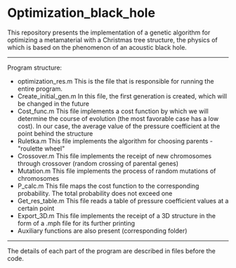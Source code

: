 # Optimization_black_hole

This repository presents the implementation of a genetic algorithm for optimizing a metamaterial with a Christmas tree structure, the physics of which is based on the phenomenon of an acoustic black hole.

---
Program structure:
 - optimization_res.m
 This is the file that is responsible for running the entire program.
 - Create_initial_gen.m
 In this file, the first generation is created, which will be changed in the future
 - Cost_func.m
 This file implements a cost function by which we will determine the course of evolution (the most favorable case has a low cost). In our case, the average value of the pressure coefficient at the point behind the structure
 - Ruletka.m
 This file implements the algorithm for choosing parents - "roulette wheel"
 - Crossover.m
 This file implements the receipt of new chromosomes through crossover (random crossing of parental genes)
 - Mutation.m
 This file implements the process of random mutations of chromosomes
 - P_calc.m
 This file maps the cost function to the corresponding probability. The total probability does not exceed one
 - Get_res_table.m
 This file reads a table of pressure coefficient values at a certain point
 - Export_3D.m
 This file implements the receipt of a 3D structure in the form of a .mph file for its further printing
 - Auxiliary functions are also present (corresponding folder)
---
The details of each part of the program are described in files before the code.
